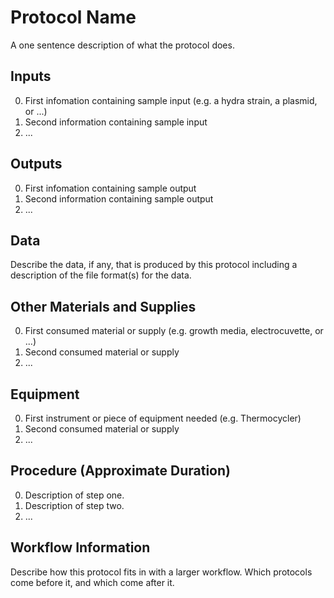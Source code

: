 Protocol Name
===

A one sentence description of what the protocol does.

Inputs
---
0. First infomation containing sample input (e.g. a hydra strain, a plasmid, or ...)
0. Second information containing sample input
0. ...

Outputs
---
0. First infomation containing sample output
0. Second information containing sample output
0. ...

Data
---
Describe the data, if any, that is produced by this protocol including a description of the file format(s) for the data.

Other Materials and Supplies
---
0. First consumed material or supply (e.g. growth media, electrocuvette, or ...)
0. Second consumed material or supply
0. ...

Equipment
---
0. First instrument or piece of equipment needed (e.g. Thermocycler)
0. Second consumed material or supply
0. ...

Procedure (Approximate Duration)
---
0. Description of step one.
0. Description of step two.
0. ...

Workflow Information
---
Describe how this protocol fits in with a larger workflow. Which protocols come before it, and which come after it.

